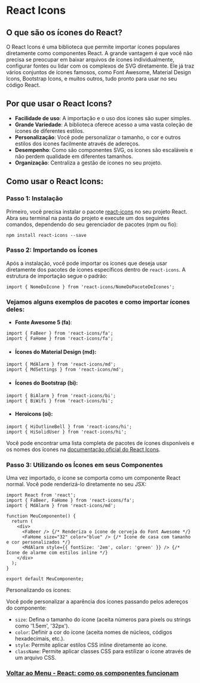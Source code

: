 # React Icons

## O que são os ícones do React?

O React Icons é uma biblioteca que permite importar ícones populares diretamente como componentes React. A grande vantagem é que você não precisa se preocupar em baixar arquivos de ícones individualmente, configurar fontes ou lidar com os complexos de SVG diretamente. Ele já traz vários conjuntos de ícones famosos, como Font Awesome, Material Design Icons, Bootstrap Icons, e muitos outros, tudo pronto para usar no seu código React.

## Por que usar o React Icons?

- **Facilidade de uso**: A importação e o uso dos ícones são super simples.
- **Grande Variedade**: A biblioteca oferece acesso a uma vasta coleção de ícones de diferentes estilos.
- **Personalização**: Você pode personalizar o tamanho, o cor e outros estilos dos ícones facilmente através de adereços.
- **Desempenho**: Como são componentes SVG, os ícones são escaláveis ​​e não perdem qualidade em diferentes tamanhos.
- **Organização**: Centraliza a gestão de ícones no seu projeto.

## Como usar o React Icons:

### Passo 1: Instalação

Primeiro, você precisa instalar o pacote [react-icons](https://react-icons.github.io/react-icons/) no seu projeto React. Abra seu terminal na pasta do projeto e execute um dos seguintes comandos, dependendo do seu gerenciador de pacotes (npm ou fio):

```
npm install react-icons --save
```

### Passo 2: Importando os Ícones

Após a instalação, você pode importar os ícones que deseja usar diretamente dos pacotes de ícones específicos dentro de `react-icons`. A estrutura de importação segue o padrão:

```
import { NomeDoIcone } from 'react-icons/NomeDoPacoteDeIcones';
```

### Vejamos alguns exemplos de pacotes e como importar ícones deles:

- **Fonte Awesome 5 (fa)**:

```
import { FaBeer } from 'react-icons/fa';
import { FaHome } from 'react-icons/fa';
```

- #### Ícones do Material Design (md):

```
import { MdAlarm } from 'react-icons/md';
import { MdSettings } from 'react-icons/md';
```

- #### Ícones do Bootstrap (bi):

```
import { BiAlarm } from 'react-icons/bi';
import { BiWifi } from 'react-icons/bi';
```

- #### Heroicons (oi):

```
import { HiOutlineBell } from 'react-icons/hi';
import { HiSolidUser } from 'react-icons/hi';
```

Você pode encontrar uma lista completa de pacotes de ícones disponíveis e os nomes dos ícones na [documentação oficial do React Icons](https://react-icons.github.io/react-icons/).

### Passo 3: Utilizando os Ícones em seus Componentes

Uma vez importado, o ícone se comporta como um componente React normal. Você pode renderizá-lo diretamente no seu JSX:

```
import React from 'react';
import { FaBeer, FaHome } from 'react-icons/fa';
import { MdAlarm } from 'react-icons/md';

function MeuComponente() {
  return (
    <div>
      <FaBeer /> {/* Renderiza o ícone de cerveja do Font Awesome */}
      <FaHome size="32" color="blue" /> {/* Ícone de casa com tamanho e cor personalizados */}
      <MdAlarm style={{ fontSize: '2em', color: 'green' }} /> {/* Ícone de alarme com estilos inline */}
    </div>
  );
}

export default MeuComponente;
```

Personalizando os ícones:

Você pode personalizar a aparência dos ícones passando pelos adereços do componente:

- `size`: Defina o tamanho do ícone (aceita números para pixels ou strings como '1.5em', '32px').
- `color`: Definir a cor do ícone (aceita nomes de núcleos, códigos hexadecimais, etc.).
- `style`: Permite aplicar estilos CSS inline diretamente ao ícone.
- `className`: Permite aplicar classes CSS para estilizar o ícone através de um arquivo CSS.

### [Voltar ao Menu - React: como os componentes funcionam](../menu.md)
